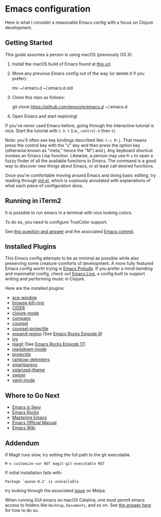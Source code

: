 # Emacs configuration

Here is what I consider a reasonable Emacs config with a focus on Clojure
development.

## Getting Started

This guide assumes a person is using macOS (previously OS X).

1. Install the macOS build of Emacs found at [this
url](https://emacsformacosx.com).

2. Move any previous Emacs config out of the way (or delete it if you prefer):

    mv ~/.emacs.d ~/.emacs.d.old

3. Clone this repo as follows:

    git clone https://github.com/enocom/emacs.d ~/.emacs.d

4. Open Emacs and start exploring!

If you've never used Emacs before, going through the interactive tutorial is
nice. Start the tutorial with `C-h t` (i.e., `control-h` then `t`).

Note: you'll often see key bindings described like: `C-c M-j`. That means press
the control key with the "c" key and then press the option key (otherwise known
as "meta," hence the "M") and j. Any keyboard shortcut invokes an Emacs Lisp
function. Likewise, a person may use `M-x` to open a fuzzy finder of all the
available functions in Emacs. The command is a good way to discover new things
about Emacs, or at least call desired functions.

Once you're comfortable moving around Emacs and doing basic editing, try reading
through [init.el](init.el), which is copiously annotated with explanations of what
each piece of configuration does.

## Running in iTerm2

It is possible to run emacs in a terminal with nice looking colors.

To do so, you need to configure TrueColor support.

See [this question and answer][truecolor-q] and the associated [Emacs commit][emacs-truecolor].

[truecolor-q]: https://emacs.stackexchange.com/questions/32506/conditional-true-color-24-bit-color-support-for-iterm2-and-terminal-app-in-osx
[emacs-truecolor]: https://github.com/emacs-mirror/emacs/commit/e463e5762bbe628be3d15da066a90f079a8468b3

## Installed Plugins

This Emacs config attempts to be as minimal as possible while also preserving
some creature-comforts of development. A more fully featured Emacs config worth
trying is [Emacs Prelude](https://github.com/bbatsov/prelude). If you prefer a
mind-bending and maximalist config, check out
[Emacs Live](https://github.com/overtone/emacs-live), a config built to support
writing and performing music in Clojure.

Here are the installed plugins:

- [ace-window](https://github.com/abo-abo/ace-window)
- [browse-kill-ring](https://github.com/browse-kill-ring/browse-kill-ring)
- [CIDER](https://cider.mx)
- [clojure-mode](https://github.com/clojure-emacs/clojure-mode/)
- [company](http://company-mode.github.io)
- [counsel](https://github.com/abo-abo/swiper)
- [counsel-projectile](https://github.com/ericdanan/counsel-projectile)
- [expand-region](https://github.com/magnars/expand-region.el) (See [Emacs Rocks Episode 9](http://emacsrocks.com/e09.html))
- [ivy](https://github.com/abo-abo/swiper)
- [magit](https://magit.vc) (See [Emacs Rocks Episode 17](http://emacsrocks.com/e17.html))
- [markdown-mode](https://github.com/jrblevin/markdown-mode)
- [projectile](https://www.projectile.mx/en/latest/)
- [rainbow-delimiters](https://github.com/Fanael/rainbow-delimiters)
- [smartparens](https://github.com/Fuco1/smartparens)
- [solarized-theme](https://github.com/bbatsov/solarized-emacs)
- [swiper](https://github.com/abo-abo/swiper)
- [yaml-mode](https://github.com/yoshiki/yaml-mode)

## Where to Go Next

- [Emacs is Sexy](https://emacs.sexy)
- [Emacs Rocks](http://emacsrocks.com)
- [Mastering Emacs](https://www.masteringemacs.org)
- [Emacs Official Manual](https://www.gnu.org/software/emacs/manual/html_node/emacs/index.html)
- [Emacs Wiki](https://www.emacswiki.org)

## Addendum

If Magit runs slow, try setting the full path to the git executable.

```
M-x customize-var RET magit-git-executable RET
```

If initial installation fails with:

```
Package `queue-0.2' is unavailable
```

try looking through the associated [issue](https://github.com/melpa/melpa/issues/2005)
on Melpa.

When running GUI emacs on macOS Catalina, one must permit emacs access to folders like
`Desktop`, `Documents`, and so on.
See [the answer here](https://emacs.stackexchange.com/a/53037) for how to do so.
